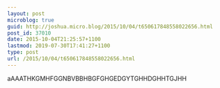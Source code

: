 ```yaml
---
layout: post
microblog: true
guid: http://joshua.micro.blog/2015/10/04/t650617848558022656.html
post_id: 37010
date: 2015-10-04T21:25:57+1100
lastmod: 2019-07-30T17:41:27+1100
type: post
url: /2015/10/04/t650617848558022656.html
---
```

aAAATHKGMHFGGNBVBBHBGFGHGEDGYTGHHDGHHTGJHH
